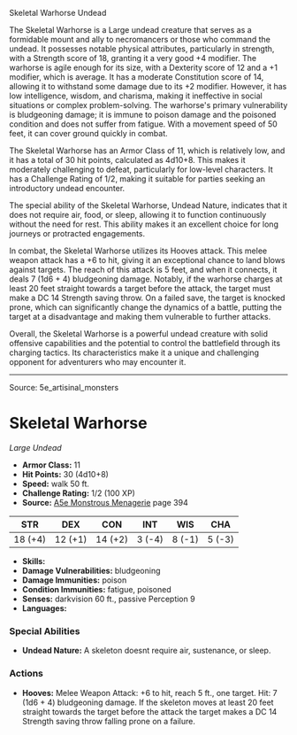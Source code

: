 <MonsterName/>Skeletal Warhorse</MonsterName>
<CreatureType/>Undead</CreatureType>

<summary>The Skeletal Warhorse is a Large undead creature that serves as a formidable mount and ally to necromancers or those who command the undead. It possesses notable physical attributes, particularly in strength, with a Strength score of 18, granting it a very good +4 modifier. The warhorse is agile enough for its size, with a Dexterity score of 12 and a +1 modifier, which is average. It has a moderate Constitution score of 14, allowing it to withstand some damage due to its +2 modifier. However, it has low intelligence, wisdom, and charisma, making it ineffective in social situations or complex problem-solving. The warhorse's primary vulnerability is bludgeoning damage; it is immune to poison damage and the poisoned condition and does not suffer from fatigue. With a movement speed of 50 feet, it can cover ground quickly in combat.</summary>

<detail>

The Skeletal Warhorse has an Armor Class of 11, which is relatively low, and it has a total of 30 hit points, calculated as 4d10+8. This makes it moderately challenging to defeat, particularly for low-level characters. It has a Challenge Rating of 1/2, making it suitable for parties seeking an introductory undead encounter.

The special ability of the Skeletal Warhorse, Undead Nature, indicates that it does not require air, food, or sleep, allowing it to function continuously without the need for rest. This ability makes it an excellent choice for long journeys or protracted engagements.

In combat, the Skeletal Warhorse utilizes its Hooves attack. This melee weapon attack has a +6 to hit, giving it an exceptional chance to land blows against targets. The reach of this attack is 5 feet, and when it connects, it deals 7 (1d6 + 4) bludgeoning damage. Notably, if the warhorse charges at least 20 feet straight towards a target before the attack, the target must make a DC 14 Strength saving throw. On a failed save, the target is knocked prone, which can significantly change the dynamics of a battle, putting the target at a disadvantage and making them vulnerable to further attacks.

Overall, the Skeletal Warhorse is a powerful undead creature with solid offensive capabilities and the potential to control the battlefield through its charging tactics. Its characteristics make it a unique and challenging opponent for adventurers who may encounter it.</detail>



---

Source: 5e_artisinal_monsters

# Skeletal Warhorse

*Large* *Undead*

- **Armor Class:** 11
- **Hit Points:** 30 (4d10+8)
- **Speed:** walk 50 ft.
- **Challenge Rating:** 1/2 (100 XP)
- **Source:** [A5e Monstrous Menagerie](https://enpublishingrpg.com/products/level-up-monstrous-menagerie-a5e) page 394

| STR | DEX | CON | INT | WIS | CHA |
| --- | --- | --- | --- | --- | --- |
| 18 (+4) | 12 (+1) | 14 (+2) | 3 (-4) | 8 (-1) | 5 (-3) |

- **Skills:** 
- **Damage Vulnerabilities:** bludgeoning
- **Damage Immunities:** poison
- **Condition Immunities:** fatigue, poisoned
- **Senses:** darkvision 60 ft., passive Perception 9
- **Languages:** 

### Special Abilities

- **Undead Nature:** A skeleton doesnt require air, sustenance, or sleep.

### Actions

- **Hooves:** Melee Weapon Attack: +6 to hit, reach 5 ft., one target. Hit: 7 (1d6 + 4) bludgeoning damage. If the skeleton moves at least 20 feet straight towards the target before the attack  the target makes a DC 14 Strength saving throw  falling prone on a failure.




